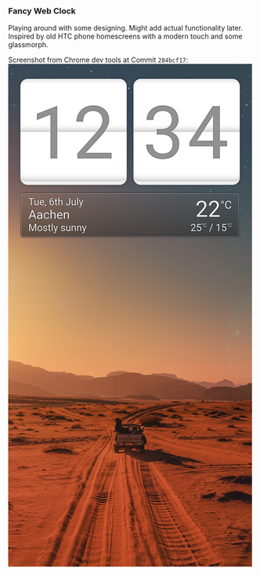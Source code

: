 ### Fancy Web Clock

Playing around with some designing. Might add actual functionality later. Inspired by old HTC phone homescreens with a modern touch and some glassmorph.

Screenshot from Chrome dev tools at Commit `284bcf17`:
![screenshot](localhost_5173_Samsung_Galaxy_S8+.png)